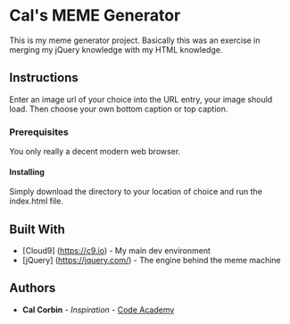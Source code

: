 # Cal's MEME Generator

This is my meme generator project. Basically this was an exercise in merging my jQuery knowledge with my HTML knowledge.

## Instructions

Enter an image url of your choice into the URL entry, your image should load. Then choose your own bottom caption or top caption.

### Prerequisites

You only really a decent modern web browser.

#### Installing

Simply download the directory to your location of choice and run the index.html file.

## Built With

* [Cloud9] (https://c9.io) - My main dev environment
* [jQuery] (https://jquery.com/) - The engine behind the meme machine

## Authors

* **Cal Corbin** - *Inspiration* - [Code Academy](https://www.codecademy.com/)